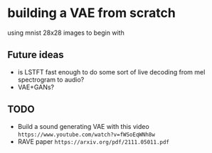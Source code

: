 # building a VAE from scratch
using mnist 28x28 images to begin with 

## Future ideas
* is LSTFT fast enough to do some sort of live decoding from mel spectrogram to audio?
* VAE+GANs?

## TODO
* Build a sound generating VAE with this video `https://www.youtube.com/watch?v=fWSoEqWNh8w`
* RAVE paper `https://arxiv.org/pdf/2111.05011.pdf`
